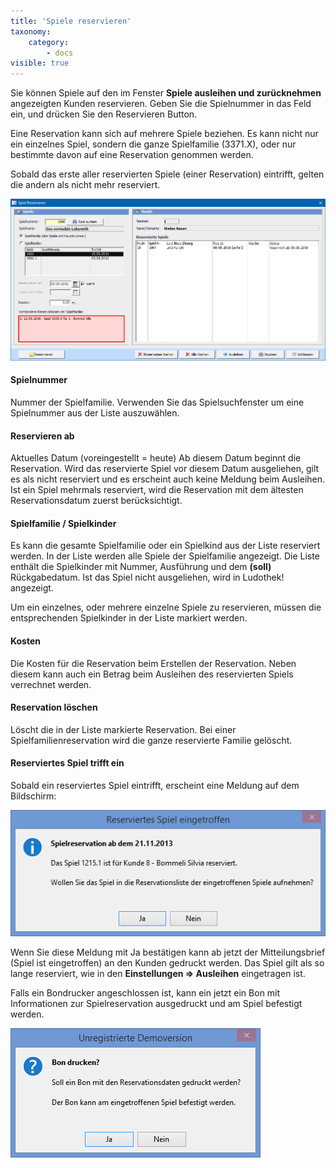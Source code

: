 ```yaml
---
title: 'Spiele reservieren'
taxonomy:
    category:
        - docs
visible: true
---
```


Sie können Spiele auf den im Fenster **Spiele ausleihen und zurücknehmen** angezeigten Kunden reservieren. Geben Sie die Spielnummer in das Feld ein, und drücken Sie den Reservieren Button.

Eine Reservation kann sich auf mehrere Spiele beziehen. Es kann nicht nur ein einzelnes Spiel, sondern die ganze Spielfamilie (3371.X), oder nur bestimmte davon auf eine Reservation genommen werden.

Sobald das erste aller reservierten Spiele (einer Reservation) eintrifft, gelten die andern als nicht mehr reserviert.

![spiele-reservieren](../../images/spiele-reservieren.png)

#### Spielnummer

Nummer der Spielfamilie. Verwenden Sie das Spielsuchfenster um eine Spielnummer aus der Liste auszuwählen.

#### Reservieren ab

Aktuelles Datum (voreingestellt = heute) Ab diesem Datum beginnt die Reservation. Wird das reservierte Spiel vor diesem Datum ausgeliehen, gilt es als nicht reserviert und es erscheint auch keine Meldung beim Ausleihen. Ist ein Spiel mehrmals reserviert, wird die Reservation mit dem ältesten Reservationsdatum zuerst berücksichtigt.

#### Spielfamilie / Spielkinder

Es kann die gesamte Spielfamilie oder ein Spielkind aus der Liste reserviert werden. In der Liste werden alle Spiele der Spielfamilie angezeigt. Die Liste enthält die Spielkinder mit Nummer, Ausführung und dem **(soll)** Rückgabedatum. Ist das Spiel nicht ausgeliehen, wird in Ludothek! angezeigt.

Um ein einzelnes, oder mehrere einzelne Spiele zu reservieren, müssen die entsprechenden Spielkinder in der Liste markiert werden.

#### Kosten

Die Kosten für die Reservation beim Erstellen der Reservation. Neben diesem kann auch ein Betrag beim Ausleihen des reservierten Spiels verrechnet werden.

#### Reservation löschen

Löscht die in der Liste markierte Reservation. Bei einer Spielfamilienreservation wird die ganze reservierte Familie gelöscht.

#### Reserviertes Spiel trifft ein

Sobald ein reserviertes Spiel eintrifft, erscheint eine Meldung auf dem Bildschirm:

![reserviertes-spiel-eingetroffen](../../images/reserviertes-spiel-eingetroffen.png)

Wenn Sie diese Meldung mit Ja bestätigen kann ab jetzt der Mitteilungsbrief (Spiel ist eingetroffen) an den Kunden gedruckt werden. Das Spiel gilt als so lange reserviert, wie in den **Einstellungen => Ausleihen** eingetragen ist.

Falls ein Bondrucker angeschlossen ist, kann ein jetzt ein Bon mit Informationen zur Spielreservation ausgedruckt und am Spiel befestigt werden.

![bon-drucken ](../../images/bon-drucken.png)
